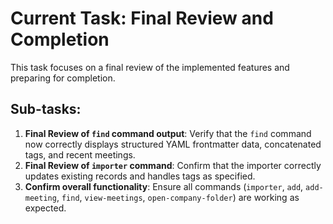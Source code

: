 # Current Task: Final Review and Completion

This task focuses on a final review of the implemented features and preparing for completion.

## Sub-tasks:

1.  **Final Review of `find` command output**: Verify that the `find` command now correctly displays structured YAML frontmatter data, concatenated tags, and recent meetings.
2.  **Final Review of `importer` command**: Confirm that the importer correctly updates existing records and handles tags as specified.
3.  **Confirm overall functionality**: Ensure all commands (`importer`, `add`, `add-meeting`, `find`, `view-meetings`, `open-company-folder`) are working as expected.